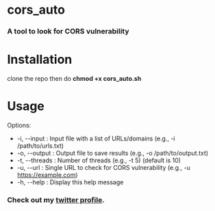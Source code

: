 # cors_auto
### A tool to look for CORS vulnerability 
# Installation 
clone the repo then do **chmod +x cors_auto.sh**
# Usage
Options:
-  -i, --input   : Input file with a list of URLs/domains (e.g., -i /path/to/urls.txt)
-  -o, --output  : Output file to save results (e.g., -o /path/to/output.txt)
-  -t, --threads : Number of threads (e.g., -t 5) (default is 10)
-  -u, --url     : Single URL to check for CORS vulnerability (e.g., -u https://example.com)
-  -h, --help    : Display this help message



### Check out my [twitter profile](https://twitter.com/AbdulRa11538162).
